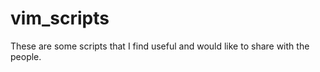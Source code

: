 vim_scripts
===========

These are some scripts that I find useful and would like to share with the
people.


